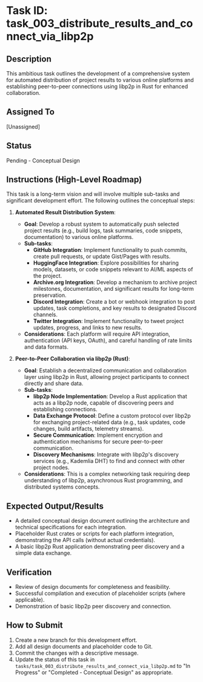 # Task ID: task_003_distribute_results_and_connect_via_libp2p

## Description
This ambitious task outlines the development of a comprehensive system for automated distribution of project results to various online platforms and establishing peer-to-peer connections using libp2p in Rust for enhanced collaboration.

## Assigned To
[Unassigned]

## Status
Pending - Conceptual Design

## Instructions (High-Level Roadmap)

This task is a long-term vision and will involve multiple sub-tasks and significant development effort. The following outlines the conceptual steps:

1.  **Automated Result Distribution System**:
    *   **Goal**: Develop a robust system to automatically push selected project results (e.g., build logs, task summaries, code snippets, documentation) to various online platforms.
    *   **Sub-tasks**:
        *   **GitHub Integration**: Implement functionality to push commits, create pull requests, or update Gist/Pages with results.
        *   **HuggingFace Integration**: Explore possibilities for sharing models, datasets, or code snippets relevant to AI/ML aspects of the project.
        *   **Archive.org Integration**: Develop a mechanism to archive project milestones, documentation, and significant results for long-term preservation.
        *   **Discord Integration**: Create a bot or webhook integration to post updates, task completions, and key results to designated Discord channels.
        *   **Twitter Integration**: Implement functionality to tweet project updates, progress, and links to new results.
    *   **Considerations**: Each platform will require API integration, authentication (API keys, OAuth), and careful handling of rate limits and data formats.

2.  **Peer-to-Peer Collaboration via libp2p (Rust)**:
    *   **Goal**: Establish a decentralized communication and collaboration layer using libp2p in Rust, allowing project participants to connect directly and share data.
    *   **Sub-tasks**:
        *   **libp2p Node Implementation**: Develop a Rust application that acts as a libp2p node, capable of discovering peers and establishing connections.
        *   **Data Exchange Protocol**: Define a custom protocol over libp2p for exchanging project-related data (e.g., task updates, code changes, build artifacts, telemetry streams).
        *   **Secure Communication**: Implement encryption and authentication mechanisms for secure peer-to-peer communication.
        *   **Discovery Mechanisms**: Integrate with libp2p's discovery services (e.g., Kademlia DHT) to find and connect with other project nodes.
    *   **Considerations**: This is a complex networking task requiring deep understanding of libp2p, asynchronous Rust programming, and distributed systems concepts.

## Expected Output/Results
*   A detailed conceptual design document outlining the architecture and technical specifications for each integration.
*   Placeholder Rust crates or scripts for each platform integration, demonstrating the API calls (without actual credentials).
*   A basic libp2p Rust application demonstrating peer discovery and a simple data exchange.

## Verification
*   Review of design documents for completeness and feasibility.
*   Successful compilation and execution of placeholder scripts (where applicable).
*   Demonstration of basic libp2p peer discovery and connection.

## How to Submit
1.  Create a new branch for this development effort.
2.  Add all design documents and placeholder code to Git.
3.  Commit the changes with a descriptive message.
4.  Update the status of this task in `tasks/task_003_distribute_results_and_connect_via_libp2p.md` to "In Progress" or "Completed - Conceptual Design" as appropriate.
